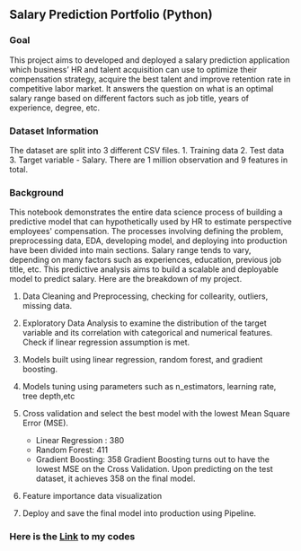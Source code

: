 ## Salary Prediction Portfolio (Python)

### Goal 
This project aims to developed and deployed a salary prediction application which business’ HR and talent acquisition can use to optimize their compensation strategy, acquire the best talent and improve retention rate in competitive labor market. It answers the question on what is an optimal salary range based on different factors such as job title, years of experience, degree, etc.

### Dataset Information
The dataset are split into 3 different CSV files. 1. Training data 2. Test data 3. Target variable - Salary. There are 1 million observation and 9 features in total.

### Background
This notebook demonstrates the entire data science process of building a predictive model that can hypothetically used by HR to estimate perspective employees' compensation. The processes involving defining the problem, preprocessing data, EDA, developing model, and deploying into production have been divided into main sections. Salary range tends to vary, depending on many factors such as experiences, education, previous job title, etc. This predictive analysis aims to build a scalable and deployable model to predict salary. Here are the breakdown of my project.

1. Data Cleaning and Preprocessing, checking for collearity, outliers, missing data. 
2. Exploratory Data Analysis to examine the distribution of the target variable and its correlation with categorical and numerical features. Check if linear regression assumption is met. 
3. Models built using linear regression, random forest, and gradient boosting. 
4. Models tuning using parameters such as n_estimators, learning rate, tree depth,etc 
5. Cross validation and select the best model with the lowest Mean Square Error (MSE). 
      - Linear Regression : 380
      - Random Forest: 411
      - Gradient Boosting: 358
  Gradient Boosting turns out to have the lowest MSE on the Cross Validation. Upon predicting on the test dataset, it achieves 358 on the final model.

6. Feature importance data visualization 
7. Deploy and save the final model into production using Pipeline.


### Here is the [Link](https://github.com/dsjoench/salarypredictionportfolio/blob/master/Salary%20Prediction%20Portfolio%20.ipynb) to my codes
      
### 



